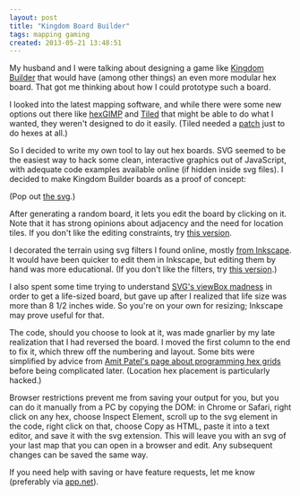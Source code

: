 ```yaml
---
layout: post
title: "Kingdom Board Builder"
tags: mapping gaming
created: 2013-05-21 13:48:51
---
```

My husband and I were talking about designing a game like [Kingdom Builder](http://en.wikipedia.org/wiki/Kingdom_Builder) that would have (among other things) an even more modular hex board. That got me thinking about how I could prototype such a board. 

I looked into the latest mapping software, and while there were some new options out there like [hexGIMP](http://axiscity.hexamon.net/users/isomage/gimp/hexgimp/) and [Tiled](http://www.mapeditor.org/) that might be able to do what I wanted, they weren't designed to do it easily. (Tiled needed a [patch](https://github.com/maq777/tiled) just to do hexes at all.)

So I decided to write my own tool to lay out hex boards. SVG seemed to be the easiest way to hack some clean, interactive graphics out of JavaScript, with adequate code examples available online (if hidden inside svg files). I decided to make Kingdom Builder boards as a proof of concept:

<object type="image/svg+xml" data="/files/svg/kbb-hexagons.svg" style="width:650px;height:500px;"></object>

(Pop out [the svg](/files/svg/kbb-hexagons.svg).)

After generating a random board, it lets you edit the board by clicking on it. Note that it has strong opinions about adjacency and the need for location tiles.  If you don't like the editing constraints, try [this version](/files/svg/kbb-hexagons-free.svg).

I decorated the terrain using svg filters I found online, mostly [from Inkscape](http://commons.wikimedia.org/wiki/File:Inkscape_filters_ABC.svg). It would have been quicker to edit them in Inkscape, but editing them by hand was more educational. (If you don't like the filters, try [this version](/files/svg/kbb-hexagons-flat.svg).)

I also spent some time trying to understand [SVG's viewBox madness](http://www.justinmccandless.com/blog/Making+Sense+of+SVG+viewBox%27s+Madness) in order to get a life-sized board, but gave up after I realized that life size was more than 8 1/2 inches wide. So you're on your own for resizing; Inkscape may prove useful for that. 

The code, should you choose to look at it, was made gnarlier by my late realization that I had reversed the board. I moved the first column to the end to fix it, which threw off the numbering and layout. Some bits were simplified by advice from [Amit Patel's page about programming hex grids](http://www.redblobgames.com/grids/hexagons/) before being complicated later. (Location hex placement is particularly hacked.)

Browser restrictions prevent me from saving your output for you, but you can do it manually from a PC by copying the DOM: in Chrome or Safari, right click on any hex, choose Inspect Element, scroll up to the svg element in the code, right click on that, choose Copy as HTML, paste it into a text editor, and save it with the svg extension. This will leave you with an svg of your last map that you can open in a browser and edit. Any subsequent changes can be saved the same way. 

If you need help with saving or have feature requests, let me know (preferably via [app.net](/stream/adn)).
